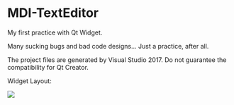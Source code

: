 # MDI-TextEditor
My first practice with Qt Widget.

Many sucking bugs and bad code designs... Just a practice, after all.

The project files are generated by Visual Studio 2017. Do not guarantee the compatibility for Qt Creator.

Widget Layout:

<img src = "https://i.endpot.com/di/MDFEM/interface.jpg"/>
